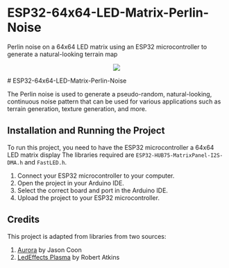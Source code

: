 # ESP32-64x64-LED-Matrix-Perlin-Noise
Perlin noise on a 64x64 LED matrix using an ESP32 microcontroller to generate a natural-looking terrain map

<p align="center">
  <img src="https://github.com/bradleeharr/Perlin-Noise-LED-Matrix/blob/main/20231121_183643.gif?raw=true"/>
</p>
# ESP32-64x64-LED-Matrix-Perlin-Noise

The Perlin noise is used to generate a pseudo-random, natural-looking, continuous noise pattern that can be used for various applications such as terrain generation, texture generation, and more.

## Installation and Running the Project

To run this project, you need to have the ESP32 microcontroller a 64x64 LED matrix display The libraries required are `ESP32-HUB75-MatrixPanel-I2S-DMA.h` and `FastLED.h`.

1. Connect your ESP32 microcontroller to your computer.
2. Open the project in your Arduino IDE.
3. Select the correct board and port in the Arduino IDE.
4. Upload the project to your ESP32 microcontroller.


## Credits

This project is adapted from libraries from two sources:

1. [Aurora](https://github.com/pixelmatix/aurora) by Jason Coon
2. [LedEffects Plasma](https://bitbucket.org/ratkins/ledeffects/src/26ed3c51912af6fac5f1304629c7b4ab7ac8ca4b/Plasma.cpp?at=default) by Robert Atkins
